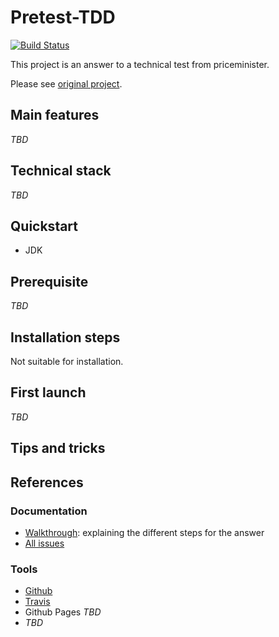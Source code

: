# Pretest-TDD
[![Build Status](https://travis-ci.org/Isammoc/pre-test.svg?branch=master)](https://travis-ci.org/Isammoc/pre-test)

This project is an answer to a technical test from priceminister.

Please see [original project](https://github.com/recrutement-pm/pre-test).

## Main features

_TBD_

## Technical stack

_TBD_

## Quickstart

 * JDK

## Prerequisite

_TBD_

## Installation steps

Not suitable for installation.

## First launch

_TBD_

## Tips and tricks

## References

### Documentation

 * [Walkthrough](./WALKTHROUGH.md): explaining the different steps for the answer
 * [All issues](https://github.com/Isammoc/pre-test/issues?q=)

### Tools

 * [Github](https://github.com/Isammoc/pre-test)
 * [Travis](https://travis-ci.org/Isammoc/pre-test)
 * Github Pages _TBD_
 * _TBD_
